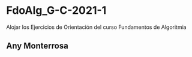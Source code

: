 # FdoAlg_G-C-2021-1
Alojar los Ejercicios de Orientación del curso Fundamentos de Algoritmia
## Any Monterrosa
